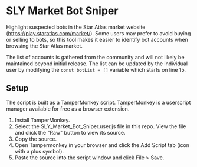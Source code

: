 # SLY Market Bot Sniper
Highlight suspected bots in the Star Atlas market website (https://play.staratlas.com/market/). Some users may prefer to avoid buying or selling to bots, so this tool makes it easier to identify bot accounts when browsing the Star Atlas market.

The list of accounts is gathered from the community and will not likely be maintained beyond initial release. The list can be updated by the individual user by modifying the `const botList = []` variable which starts on line 15.

## Setup
The script is built as a TamperMonkey script. TamperMonkey is a userscript manager available for free as a browser extension.
1.	Install TamperMonkey.
2.	Select the SLY_Market_Bot_Sniper.user.js file in this repo. View the file and click the "Raw" button to view its source.
3.	Copy the source.
4.	Open Tampermonkey in your browser and click the Add Script tab (icon with a plus symbol).
5.	Paste the source into the script window and click File > Save.
